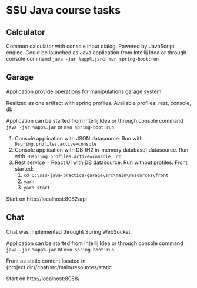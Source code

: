  <h1>SSU Java course tasks</h1>

<h2>Calculator</h2>

Common calculator with console input dialog. 
Powered by JavaScript engine. 
Could be launched as Java application from Intellij Idea or through console command `java -jar %app%.jar`or `mvn spring-boot:run`

<h2>Garage</h2>

Application provide operations for manipulations garage system

Realized as one artifact with spring profiles. Available profiles: rest, console, db

Application can be started from Intellij Idea or through console command `java -jar %app%.jar` or `mvn spring-boot:run`

1. Console application with JSON datasource. Run with `-Dspring.profiles.active=console`
2. Console application with DB (H2 in-memory database) datasource. Run with `-Dspring.profiles.active=console, db`
3. Rest service + React UI with DB datasource. Run without profiles. Front started: 
    1. `cd C:\ssu-java-practice\garage\src\main\resources\front`
    2. `yarn`
    3. `yarn start`
  
Start on http://localhost:8082/api  

<h2>Chat</h2>

Chat was implemented throught Spring WebSocket.

Application can be started from Intellij Idea or through console command `java -jar %app%.jar` or `mvn spring-boot:run`

Front as static content located in {project.dir}/chat/src/main/resources/static

Start on http://localhost:8088/
